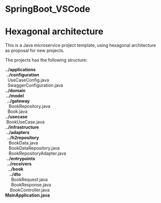 # SpringBoot_VSCode 
# Hexagonal architecture

This is a Java microservice project template, using hexagonal architecture as proposal for new projects. 


The projects has the following structure:


**../applications** <br />
**&nbsp;../configuration** <br />
&nbsp;&nbsp;UseCaseConfig.java <br />
&nbsp;&nbsp;SwaggerConfiguration.java <br />
**../domain** <br />
**&nbsp;../model** <br />
**&nbsp;&nbsp;../gateway** <br />
&nbsp;&nbsp;&nbsp;BookRepository.java <br />
&nbsp;&nbsp;Book.java <br />
**../usecase** <br />
&nbsp;BookUseCase.java <br />
**../infrastructure** <br />
**&nbsp;../adapters** <br />
**&nbsp;&nbsp;../h2repository** <br />
&nbsp;&nbsp;&nbsp;BookData.java <br />
&nbsp;&nbsp;&nbsp;BookDataRepository.java <br />
&nbsp;&nbsp;&nbsp;BookRepositoryAdapter.java <br />
**&nbsp;../entrypoints** <br />
**&nbsp;&nbsp;../receivers** <br />
**&nbsp;&nbsp;&nbsp;../book** <br />
**&nbsp;&nbsp;&nbsp;&nbsp;../dto** <br />
&nbsp;&nbsp;&nbsp;&nbsp;&nbsp;BookRequest.java <br />
&nbsp;&nbsp;&nbsp;&nbsp;&nbsp;BookResponse.java <br />
&nbsp;&nbsp;&nbsp;&nbsp;BookController.java <br />
**MainApplication.java** <br />
